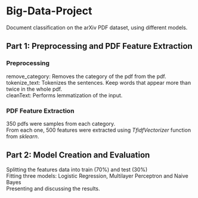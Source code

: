 # Big-Data-Project
Document classification on the arXiv PDF dataset, using different models. 
## Part 1: Preprocessing and PDF Feature Extraction
### Preprocessing
remove_category: Removes the category of the pdf from the pdf. <br>
tokenize_text: Tokenizes the sentences. Keep words that appear more than twice in the whole pdf.  <br>
cleanText: Performs lemmatization of the input. <br>
### PDF Feature Extraction
350 pdfs were samples from each category. <br>
From each one, 500 features were extracted using *TfidfVectorizer* function from *sklearn*.<br>
## Part 2: Model Creation and Evaluation
Splitting the features data into train (70%) and test (30%) <br>
Fitting three models: Logistic Regression, Multilayer Perceptron and Naive Bayes <br>
Presenting and discussing the results.
